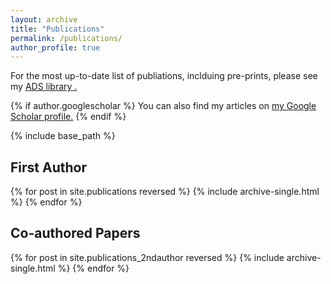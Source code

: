 ```yaml
---
layout: archive
title: "Publications"
permalink: /publications/
author_profile: true
---
```


For the most up-to-date list of publiations, inclduing pre-prints, please see my <u><a href = "https://ui.adsabs.harvard.edu/search/filter_database_fq_database=NOT&filter_database_fq_database=(((database%3Aastronomy%20OR%20database%3Aphysics))%20OR%20database%3A%22astronomy%22%20OR%20database%3A%22physics%22)&filter_database_fq_database=database%3A%22earthscience%22&fq=%7B!type%3Daqp%20v%3D%24fq_database%7D&fq_database=((((database%3Aastronomy%20OR%20database%3Aphysics))%20OR%20database%3A%22astronomy%22%20OR%20database%3A%22physics%22)%20NOT%20database%3A%22earthscience%22)&q=-docs(d8d80c3ce55c58e084fe4ed7d7208304)%20%20author%3A%22Harvey%2C%20T.%22%20%20year%3A2023-&sort=date%20desc%2C%20bibcode%20desc&p_=0"> ADS library </a>.</u>

{% if author.googlescholar %}
  You can also find my articles on <u><a href="{{author.googlescholar}}">my Google Scholar profile</a>.</u>
{% endif %}

{% include base_path %}

## First Author

{% for post in site.publications reversed %}
  {% include archive-single.html %}
{% endfor %}

## Co-authored Papers

{% for post in site.publications_2ndauthor reversed %}
  {% include archive-single.html %}
{% endfor %}
